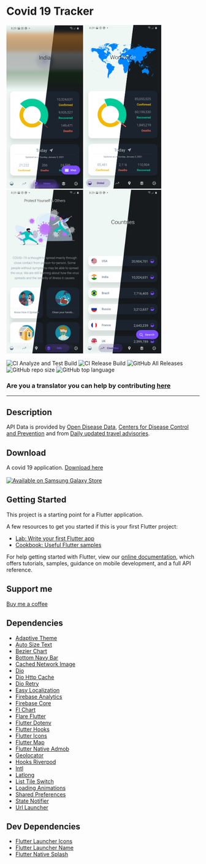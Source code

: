 # Covid 19 Tracker

<p float="left">
     <img src="img/1.jpg" width="200"/>
     <img src="img/2.jpg" width="200"/>
     <img src="img/3.jpg" width="200"/>
     <img src="img/4.jpg" width="200"/>
</p>

![CI Analyze and Test Build](https://github.com/kerrongordon/covid19/workflows/CI%20Analyze%20and%20Test%20Build/badge.svg?branch=master)
![CI Release Build](https://github.com/kerrongordon/covid19/workflows/CI%20Release%20Build/badge.svg)
![GitHub All Releases](https://img.shields.io/github/downloads/kerrongordon/covid19/total)
![GitHub repo size](https://img.shields.io/github/repo-size/kerrongordon/covid19)
![GitHub top language](https://img.shields.io/github/languages/top/kerrongordon/covid19)

### Are you a translator you can help by contributing [here](https://localazy.com/p/covid-19-tracker1)

---

## Description

API Data is provided by [Open Disease Data](https://disease.sh/), [Centers for Disease Control and Prevention](https://www.cdc.gov/) and from [Daily updated travel advisories](https://www.travel-advisory.info/).

## Download

A covid 19 application. [Download here](https://github.com/kerrongordon/covid19/releases)
<br>
<br>
<a href="https://galaxy.store/korona19"><img src="https://img.samsungapps.com/seller/images/badges/galaxyStore/png_big/GalaxyStore_English.png?ver=1597278750000" alt="Available on Samsung Galaxy Store" width="150px"></a>

## Getting Started

This project is a starting point for a Flutter application.

A few resources to get you started if this is your first Flutter project:

- [Lab: Write your first Flutter app](https://flutter.dev/docs/get-started/codelab)
- [Cookbook: Useful Flutter samples](https://flutter.dev/docs/cookbook)

For help getting started with Flutter, view our
[online documentation](https://flutter.dev/docs), which offers tutorials,
samples, guidance on mobile development, and a full API reference.

## Support me

[Buy me a coffee](https://paypal.me/kerrongordon?locale.x=en_US)

## Dependencies

- [Adaptive Theme](https://pub.dev/packages/adaptive_theme)
- [Auto Size Text](https://pub.dev/packages/auto_size_text)
- [Bezier Chart](https://pub.dev/packages/bezier_chart)
- [Bottom Navy Bar](https://pub.dev/packages/bottom_navy_bar)
- [Cached Network Image](https://pub.dev/packages/cached_network_image)
- [Dio](https://pub.dev/packages/dio)
- [Dio Http Cache](https://pub.dev/packages/dio_http_cache)
- [Dio Retry](https://pub.dev/packages/dio_retry)
- [Easy Localization](https://pub.dev/packages/easy_localization)
- [Firebase Analytics](https://pub.dev/packages/firebase_analytics)
- [Firebase Core](https://pub.dev/packages/firebase_core)
- [Fl Chart](https://pub.dev/packages/fl_chart)
- [Flare Flutter](https://pub.dev/packages/flare_flutter)
- [Flutter Dotenv](https://pub.dev/packages/flutter_dotenv)
- [Flutter Hooks](https://pub.dev/packages/flutter_hooks)
- [Flutter Icons](https://pub.dev/packages/flutter_icons)
- [Flutter Map](https://pub.dev/packages/flutter_map)
- [Flutter Native Admob](https://pub.dev/packages/flutter_native_admob)
- [Geolocator](https://pub.dev/packages/geolocator)
- [Hooks Riverpod](https://pub.dev/packages/hooks_riverpod)
- [Intl](https://pub.dev/packages/intl)
- [Latlong](https://pub.dev/packages/latlong)
- [List Tile Switch](https://pub.dev/packages/list_tile_switch)
- [Loading Animations](https://pub.dev/packages/loading_animations)
- [Shared Preferences](https://pub.dev/packages/shared_preferences)
- [State Notifier](https://pub.dev/packages/state_notifier)
- [Url Launcher](https://pub.dev/packages/url_launcher)

## Dev Dependencies

- [Flutter Launcher Icons](https://pub.dev/packages/flutter_launcher_icons)
- [Flutter Launcher Name](https://pub.dev/packages/flutter_launcher_name)
- [Flutter Native Splash](https://pub.dev/packages/flutter_native_splash)
